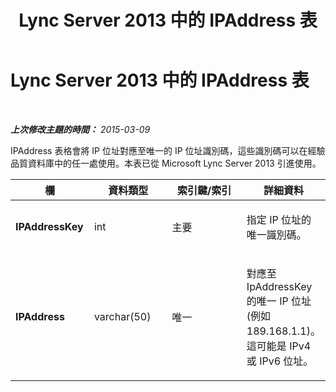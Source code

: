 ﻿---
title: Lync Server 2013 中的 IPAddress 表
TOCTitle: Lync Server 2013 中的 IPAddress 表
ms:assetid: 8ec018b9-158e-4bbe-ad46-869e60315555
ms:mtpsurl: https://technet.microsoft.com/zh-tw/library/JJ205077(v=OCS.15)
ms:contentKeyID: 49291631
ms.date: 08/10/2015
mtps_version: v=OCS.15
ms.translationtype: HT
---

# Lync Server 2013 中的 IPAddress 表

 

_**上次修改主題的時間：** 2015-03-09_

IPAddress 表格會將 IP 位址對應至唯一的 IP 位址識別碼，這些識別碼可以在經驗品質資料庫中的任一處使用。本表已從 Microsoft Lync Server 2013 引進使用。


<table>
<colgroup>
<col style="width: 25%" />
<col style="width: 25%" />
<col style="width: 25%" />
<col style="width: 25%" />
</colgroup>
<thead>
<tr class="header">
<th><strong>欄</strong></th>
<th><strong>資料類型</strong></th>
<th><strong>索引鍵/索引</strong></th>
<th><strong>詳細資料</strong></th>
</tr>
</thead>
<tbody>
<tr class="odd">
<td><p><strong>IPAddressKey</strong></p></td>
<td><p>int</p></td>
<td><p>主要</p></td>
<td><p>指定 IP 位址的唯一識別碼。</p></td>
</tr>
<tr class="even">
<td><p><strong>IPAddress</strong></p></td>
<td><p>varchar(50)</p></td>
<td><p>唯一</p></td>
<td><p>對應至 IpAddressKey 的唯一 IP 位址 (例如 189.168.1.1)。這可能是 IPv4 或 IPv6 位址。</p></td>
</tr>
</tbody>
</table>

